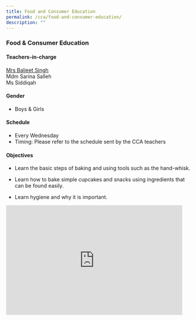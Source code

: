 ```yaml
---
title: Food and Consumer Education
permalink: /cca/food-and-consumer-education/
description: ""
---
```

### Food &amp; Consumer Education

#### Teachers-in-charge

[Mrs Baljeet Singh](mailto:baljeet_kaur_grewal@moe.edu.sg)  <br>
Mdm Sarina Salleh<br>
Ms Siddiqah

  

#### Gender

* Boys &amp; Girls

  
#### Schedule

* Every Wednesday&nbsp;&nbsp;  
* Timing: Please refer to the schedule sent by the CCA teachers  

#### Objectives

*   Learn the basic steps of baking and using tools such as the hand-whisk.  
    
*   Learn how to bake simple cupcakes and snacks using ingredients that can be found easily.
*   Learn hygiene and why it is important.

<iframe allowfullscreen="true" height="299" width="480" frameborder="0" src="https://docs.google.com/presentation/d/e/2PACX-1vTPveZkpmcXsSDFjUubCxz5h8_DHSgg7DPl3No_uG-_sZjcTfuy94WTS--HYoREAN_ZXVWsf3Cm8CiG/embed?start=false&amp;loop=false&amp;delayms=5000"></iframe>